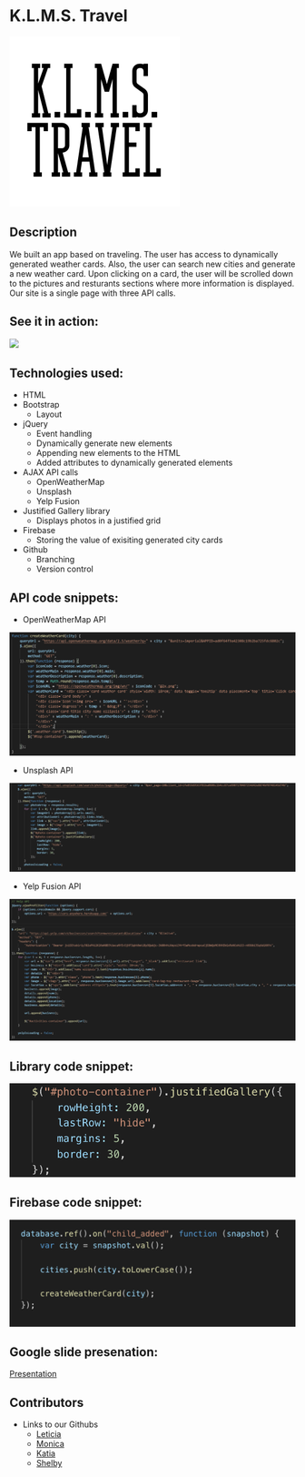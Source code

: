 # K.L.M.S. Travel
<img src="images/logo.png">

## Description
We built an app based on traveling. The user has access to dynamically generated weather cards. Also, the user can search new cities and generate a new weather card. Upon clicking on a card, the user will be scrolled down to the pictures and resturants sections where more information is displayed. Our site is a single page with three API calls.

## See it in action:
<img src="images/KLMS.gif">

## Technologies used:
* HTML
* Bootstrap
  * Layout
* jQuery
  * Event handling
  * Dynamically generate new elements
  * Appending new elements to the HTML
  * Added attributes to dynamically generated elements
* AJAX API calls
  * OpenWeatherMap
  * Unsplash
  * Yelp Fusion
* Justified Gallery library
  * Displays photos in a justified grid
* Firebase
  * Storing the value of exisiting generated city cards
* Github
  * Branching
  * Version control

## API code snippets:
 * OpenWeatherMap API
 <img src="images/WeatherAPI.PNG">

  * Unsplash API
 <img src="images/UnsplashAPI.PNG">

 * Yelp Fusion API
 <img src="images/YelpAPI.PNG">

## Library code snippet:
<img src="images/Library.png">

## Firebase code snippet:
<img src="images/firbase.png.png">

## Google slide presenation:
[Presentation](https://docs.google.com/presentation/d/1X00BFgLWP8oNZHDX7TZpkZbXEHf6Cxly7AgH4p5d8GM/edit?usp=sharing)

## Contributors
 - Links to our Githubs
    - [Leticia](https://github.com/leticiaroncero)
    - [Monica](https://github.com/Mamitin)
    - [Katia](https://github.com/katrinity)
    - [Shelby](https://github.com/shelbyreins)